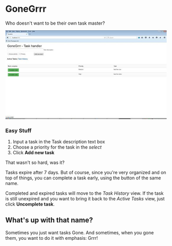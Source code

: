 # GoneGrrr #

Who doesn't want to be their own task master?

![alt text](https://github.com/pjtpjtpjtpjt/GoneGrrr/blob/master/app/assets/images/GoneGrr_home_opt.jpg "GoneGrr main view")

### Easy Stuff ###
1. Input a task in the Task description text box
2. Choose a priority for the task in the *select*
3. Click **Add new task**

That wasn't so hard, was it?

Tasks expire after 7 days. But of course, since you're very organized and on top of things, you can complete a task early, using the button of the same name.

Completed and expired tasks will move to the *Task History* view. If the task is still unexpired and you want to bring it back to the *Active Tasks* view, just click **Uncomplete task**.

## What's up with that name? ##
Sometimes you just want tasks Gone. And sometimes, when you gone them, you want to do it with emphasis: Grrr!